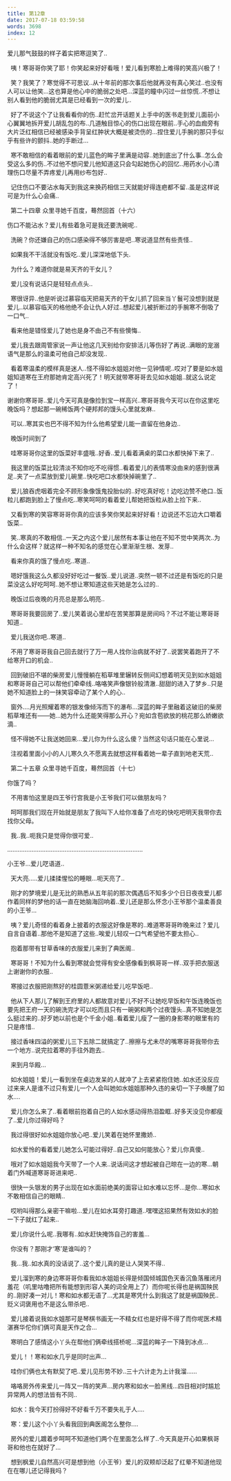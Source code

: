 ```yaml
---
title: 第12章
date: 2017-07-18 03:59:58
words: 3698
index: 12
---
```

<!-- deleteAbove -->


爱儿那气鼓鼓的样子着实把寒逗笑了..





  咦！寒哥哥你笑了耶！你笑起来好好看哦！爱儿看到寒脸上难得的笑高兴极了！





  笑？我笑了？寒觉得不可思议..从十年前的那次事后他就再没有真心笑过..也没有人可以让他笑...这也算是他心中的脆弱之处吧...深蓝的瞳中闪过一丝惊慌..不想让别人看到他的脆弱尤其是已经看到一次的爱儿..





  好了不说这个了让我看看你的伤..赶忙岔开话题关上手中的医书走到爱儿面前小心翼翼地拆开爱儿胡乱包的布..几道触目惊心的伤口出现在眼前..手心的血痂旁有大片泛红相信已经被感染手背呈红肿状大概是被烫伤的...捏住爱儿手腕的那只手似乎有些许的颤抖..她的手断过...





  寒不敢相信的看着眼前的爱儿蓝色的眸子里满是动容..她到底出了什么事..怎么会受这么多的伤..不过他不想问爱儿他知道这只会勾起她伤心的回忆..用药水小心清理伤口尽量不弄疼爱儿再用纱布包好..





  记住伤口不要沾水每天到我这来换药相信三天就能好得连疤都不留..虽是这样说可是为什么心会痛..

  第二十四章 众里寻她千百度，蓦然回首（十六）



伤口不能沾水？爱儿有些着急可是我还要洗碗呢..





  洗碗？你还嫌自己的伤口感染得不够厉害是吧..寒说道显然有些责怪..





  如果我不干活就没有饭吃..爱儿深深地低下头.





  为什么？难道你就是易天齐的干女儿？





  爱儿没有说话只是轻轻点点头..





  寒很讶异..他是听说过慕容临天把易天齐的干女儿抓了回来当丫鬟可没想到就是爱儿..以慕容临天的格他绝不会让仇人好过..想起爱儿被折断过的手腕寒不倒吸了一口气..





  看来他是错怪爱儿了她也是身不由己不有些懊悔..





  爱儿我去跟周管家说一声让他这几天别给你安排活儿等伤好了再说..满眼的宠溺语气是那么的温柔可他自己却没发现..





  看着寒温柔的模样真是迷人..怪不得如水姐姐对他一见钟情呢..哎对了要是如水姐姐知道寒在王府那她肯定高兴死了！明天就带寒哥哥去见如水姐姐..就这么说定了！



谢谢你寒哥哥..爱儿今天可真是像捡到宝一样高兴..寒哥哥我今天可以在你这里吃晚饭吗？想起那一碗稀饭两个硬邦邦的馒头心里就发麻..





  可以..寒其实也巴不得不知为什么他希望爱儿能一直留在他身边..





  晚饭时间到了





  哇寒哥哥你这里的饭菜好丰盛哦..好香..爱儿看着满桌的菜口水都快掉下来了..





  我这里的饭菜比较清淡不知你吃不吃得惯..看着爱儿的表情寒没由来的感到很满足..夹了一点菜放到爱儿碗里..快吃吧口水都快掉碗里了..





  爱儿狼吞虎咽着完全不顾形象像饿鬼投胎似的..好吃真好吃！边吃边赞不绝口..饭粒儿都跑到脸上了慢点吃..寒笑呵呵的看着爱儿帮她把饭粒从脸上捡下来..





  又看到寒的笑容寒哥哥你真的应该多笑你笑起来好好看！边说还不忘边大口嚼着饭菜..





  笑..寒真的不敢相信..一天之内这个爱儿居然有本事让他在不知不觉中笑两次..为什么会这样？就这样一种不知名的感觉在心里渐渐生根、发芽..





  看来你真的饿了慢点吃..寒道..





  嗯好饿我这么久都没好好吃过一餐饭..爱儿说道..突然一顿不过还是有饭吃的只是菜没这么好吃呵呵..她不想让寒知道这些天她是怎么过的..





  晚饭过后夜晚的月亮总是那么明亮..





  寒哥哥我要回房了..爱儿笑着说心里却在苦笑那算是房间吗？不过不能让寒哥哥知道..





  爱儿我送你吧..寒道..





  不用了寒哥哥我自己回去就行了万一用人找你治病就不好了..说罢笑着跑开了不给寒开口的机会..





  回到破旧不堪的柴房爱儿慢慢躺在稻草堆里辗转反侧间幻想着明天见到如水姐姐和寒哥哥自己可以帮他们牵牵线..咯咯笑声像银铃般清澈..甜甜的进入了梦乡..只是她不知道脸上的一抹笑容牵动了某个人的心..





  窗外....月光照耀着寒的银发像倾泻而下的瀑布...深蓝的眸子里融着这破旧的柴房稻草堆还有——她...她为什么还能笑得那么开心？宛如含苞欲放的桃花那么娇嫩欲滴..





  怪不得她不让我送她回来...爱儿你为什么这么傻？当然这句话只能在心里说...





  注视着里面小小的人儿寒久久不愿离去就想这样看着她一辈子直到地老天荒..

  第二十五章 众里寻她千百度，蓦然回首（十七）



你饿了吗？





  不用害怕这里是四王爷行宫我是小王爷我们可以做朋友吗？





  呵呵那我们现在开始就是朋友了我叫下人给你准备了点吃的快吃吧明天我带你去找你父母。





  我..我..呃我只是觉得你很可爱..



..............................................................................



小王爷...爱儿呓语道..





  天大亮.....爱儿揉揉惺忪的睡眼...呃天亮了..





  刚才的梦境爱儿是无比的熟悉从五年前的那次偶遇后不知多少个日日夜夜爱儿都作着同样的梦他的话一直在她脑海回响着..爱儿还是那么怀念小王爷那个温柔善良的小王爷...





  咦？爱儿奇怪的看着身上披着的衣服这好像是寒的..难道寒哥哥昨晚来过？爱儿自言自语着..那他不是知道了这些..唉爱儿轻叹一口气希望他不要太担心..





  抱着那带有甘草香味的衣服爱儿来到了典医阁..





  寒哥哥！不知为什么看到寒就会觉得有安全感像看到枫哥哥一样..双手把衣服送上谢谢你的衣服..





  寒接过衣服把刚熬好的桂圆薏米粥递给爱儿吃早饭吧..





  他从下人那儿了解到王府里的人都故意对爱儿不好不让她吃早饭和午饭连晚饭也要先把王府一天的碗洗完才可以吃而且只有一碗粥和两个过夜馒头..真不知她是怎么挺过来的..好歹她以前也是个千金小姐..看着爱儿瘦了一圈的身影寒的眼里有的只是疼惜..





  接过香味四溢的粥爱儿三下五除二就搞定了..擦擦与尤未尽的嘴寒哥哥我带你去一个地方..说完拉着寒的手往外跑去..





  来到月华殿...





  如水姐姐！爱儿一看到坐在桌边发呆的人就冲了上去紧紧抱住她..如水还没反应过来来人是谁不过只有爱儿一个人会叫她如水姐姐那种久违的亲切一下子唤醒了如水....





  爱儿你怎么来了..看着眼前抱着自己的人如水感动得热泪盈眶..好多天没见你都瘦了..爱儿你过得好吗？





  我过得很好如水姐姐你放心吧..爱儿笑着在她怀里撒娇..





  如水爱怜的看着爱儿她怎么可能过得好..自己又如何能放心？爱儿你真傻..





  哦对了如水姐姐我今天带了一个人来..说话间这才想起被自己晾在一边的寒...朝着门外喊道寒哥哥进来吧..





  很快一头银发的男子出现在如水面前绝美的面容让如水难以忘怀...是你...寒如水不敢相信自己的眼睛..





  哎哟叫得那么亲密干嘛啦...爱儿在如水耳旁打趣道..嘿嘿这招果然有效如水的脸一下子就红了起来..





  爱儿你说什么呢..我哪有..如水赶快掩饰自己的害羞...





  你没有？那刚才‘寒’是谁叫的？





  我...我..如水真的没话说了..这个爱儿真的是让人哭笑不得..





  爱儿溜到寒的身边寒哥哥你看我如水姐姐长得是倾国倾城国色天香沉鱼落雁闭月羞花（叽里咕噜把所有能想到形容人美的词全用上了）而你呢长得也是祸国殃民的..刚好凑一对儿！寒和如水都无语了...尤其是寒凭什么到我这了就是祸国殃民..贬义词褒用也不是这么带杀吧..





  爱儿接着说我如水姐那可是琴棋书画无一不精女红也是好得不得了而你呢医术精湛赛华佗你们俩可真是天作之合...





  寒明白了感情这小丫头在帮他们俩牵线搭桥呢...深蓝的眸子一下降到冰点...





  爱儿！！寒和如水几乎是同时出声...





  哇你们俩也太有默契了吧..爱儿见形势不妙..三十六计走为上计我溜......





  咯咯房外传来爱儿一阵又一阵的笑声...房内寒和如水一脸黑线...四目相对时尴尬异常两人的想法皆有不同..





  如水：我今天打扮得好不好看千万不要失礼于人....





  寒：爱儿这个小丫头看我回到典医阁怎么整你....





  房外的爱儿踱着步呵呵不知道他们两个在里面怎么样了..今天真是开心如果枫哥哥和他也在就好了...





  想到枫爱儿自然高兴可是想到他（小王爷）爱儿的双颊却泛起了红晕不知道他现在在哪儿还记得我吗？

　
